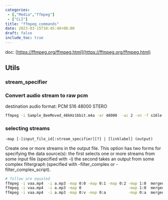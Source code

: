 ```yaml
---
categories: 
 - [,"Media","ffmpeg"]
 - ["CLI"]
title: "ffmpeg commands"
date: 2023-03-15T10:45:48+08:00
draft: false
include_toc: true
---
```

doc: [https://ffmpeg.org/ffmpeg.html](https://ffmpeg.org/ffmpeg.html)

## Utils

### stream_specifier


### Convert audio stream to raw pcm
destination audio format: PCM S16 48000 STERO 
```bash
ffmpeg -i Sample_BeeMoved_48kHz16bit.m4a -ar 48000  -ac 2 -vn -f s16le   audio_sample_ar48_sf16_ac2.pcm
```

### selecting streams
```
-map [-]input_file_id[:stream_specifier][?] | [linklabel] (output)
```
Create one or more streams in the output file. This option has two forms for specifying the data source(s): 
  the first selects one or more streams from some input file (specified with -i)
  the second takes an output from some complex filtergraph (specified with -filter_complex or -filter_complex_script).
```bash
# follow are equaled
ffmpeg -i vaa.mp4  -i a.mp3 -map 0:0 -map 0:1 -map 0:2 -map 1:0  merged.mp4
ffmpeg -i vaa.mp4  -i a.mp3 -map 0                     -map 1:0  merged.mp4
ffmpeg -i vaa.mp4  -i a.mp3 -map 0:v -map 0:a          -map 0:a  merged.mp4
```
